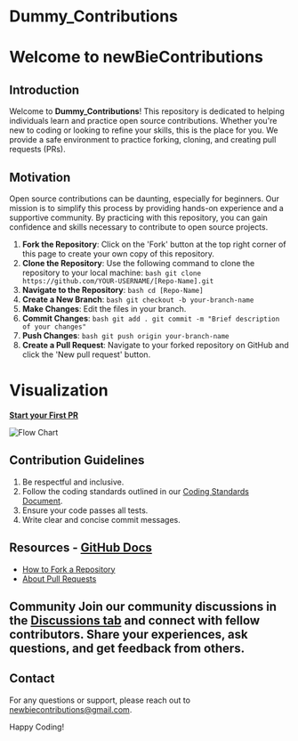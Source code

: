 # Dummy_Contributions

# Welcome to newBieContributions

## Introduction

Welcome to **Dummy_Contributions**! This repository is dedicated to helping individuals learn and practice open source contributions. Whether you're new to coding or looking to refine your skills, this is the place for you. We provide a safe environment to practice forking, cloning, and creating pull requests (PRs).


## Motivation

Open source contributions can be daunting, especially for beginners. Our mission is to simplify this process by providing hands-on experience and a supportive community. By practicing with this repository, you can gain confidence and skills necessary to contribute to open source projects.

1. **Fork the Repository**: Click on the 'Fork' button at the top right corner of this page to create your own copy of this repository.
2. **Clone the Repository**: Use the following command to clone the repository to your local machine: ```bash git clone https://github.com/YOUR-USERNAME/[Repo-Name].git ```
3. **Navigate to the Repository**: ```bash cd [Repo-Name] ```
4. **Create a New Branch**: ```bash git checkout -b your-branch-name ```
5. **Make Changes**: Edit the files in your branch.
6. **Commit Changes**: ```bash git add . git commit -m "Brief description of your changes" ```
7. **Push Changes**: ```bash git push origin your-branch-name ```
8. **Create a Pull Request**: Navigate to your forked repository on GitHub and click the 'New pull request' button.


# Visualization

[**Start your First PR**](https://whimsical.com/vlow-3ftzSWXtNfzyn6CpHZcwZp@2nr1gScbNHAs6x1qZTZPfZUFUoKWCM31bEHbWfWxHeJR9P6R3q)

![Flow Chart](https://github.com/user-attachments/assets/0b4c6cd4-514f-40d3-892e-45943252846b)





## Contribution Guidelines

1. Be respectful and inclusive.
2. Follow the coding standards outlined in our [Coding Standards Document](link-to-coding-standards).
3. Ensure your code passes all tests.
4. Write clear and concise commit messages.
   

## Resources - [GitHub Docs](https://docs.github.com/en)
- [How to Fork a Repository](https://docs.github.com/en/github/getting-started-with-github/fork-a-repo)
- [About Pull Requests](https://docs.github.com/en/github/collaborating-with-issues-and-pull-requests/about-pull-requests)

## Community Join our community discussions in the [Discussions tab](link-to-discussions) and connect with fellow contributors. Share your experiences, ask questions, and get feedback from others. 

## Contact 
For any questions or support, please reach out to newbiecontributions@gmail.com.

Happy Coding!





